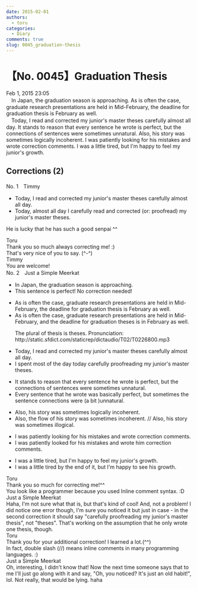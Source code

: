 ```yaml
---
date: 2015-02-01
authors:
  - toru
categories:
  - Diary
comments: true
slug: 0045_graduation-thesis
---
```


# 【No. 0045】Graduation Thesis
<div class="date">Feb 1, 2015 23:05</div>
<div id="post"><div id="body_show_ori">
　In Japan, the graduation season is approaching. As is often the case, graduate research presentations are held in Mid-February, the deadline for graduation thesis is February as well.<br/>　Today, I read and corrected my junior's master theses carefully almost all day. It stands to reason that every sentence he wrote is perfect, but the connections of sentences were sometimes unnatural. Also, his story was sometimes logically incoherent. I was patiently looking for his mistakes and wrote correction comments. I was a little tired, but I'm happy to feel my junior's growth.
</div></div>

<!-- more -->


## Corrections (2)
<div id="block"><div class="first_name"> No. 1　<span class="just_name">Timmy</span></div><div id="block2">
<ul class="correction_field">
<li class="incorrect">Today, I read and corrected my junior's master theses carefully almost all day.</li>
<li class="corrected correct">
Today, almost all day I carefully read and corrected (or: proofread) my junior's master theses.
</li>
</ul>
<p class="comment_small">
 He is lucky that he has such a good senpai ^^
</p>

</div><div class="name"><span class="just_name">Toru</span><br>
Thank you so much always correcting me! :)<br/>That's very nice of you to say. (^-^)
</div>
<div class="name"><span class="just_name">Timmy</span><br>
You are welcome!
</div>
</div>
<div id="block"><div class="first_name"> No. 2　<span class="just_name">Just a Simple Meerkat</span></div><div id="block2">
<ul class="correction_field">
<li class="incorrect">In Japan, the graduation season is approaching.</li>
<li class="corrected perfect">This sentence is perfect! No correction needed!</li>
</ul>
<ul class="correction_field">
<li class="incorrect">As is often the case, graduate research presentations are held in Mid-February, the deadline for graduation thesis is February as well.</li>
<li class="corrected correct">
As is often the case, graduate research presentations are held in Mid-February, <span class="f_blue">and </span>the deadline for graduation thes<span class="f_red">e</span>s is <span class="f_blue">in </span>February as well.
<p class="correction_comment">The plural of thesis is theses. Pronunciation: http://static.sfdict.com/staticrep/dictaudio/T02/T0226800.mp3</p>
</li>
</ul>
<ul class="correction_field">
<li class="incorrect">Today, I read and corrected my junior's master theses carefully almost all day.</li>
<li class="corrected correct">
<span class="f_blue">I spent most of the day</span> today <span class="f_blue">carefully proofreading</span> my junior's master theses.
</li>
</ul>
<ul class="correction_field">
<li class="incorrect">It stands to reason that every sentence he wrote is perfect, but the connections of sentences were sometimes unnatural.</li>
<li class="corrected correct">
<span class="f_blue">E</span>very sentence <span class="f_blue">that </span>he wrote <span class="f_blue">was</span> <span class="f_blue">basically </span>perfect, but <span class="f_blue">sometimes </span>the <span class="f_blue">sentence connections</span> were <span class="f_blue">(a bit )</span>unnatural.
</li>
</ul>
<ul class="correction_field">
<li class="incorrect">Also, his story was sometimes logically incoherent.</li>
<li class="corrected correct">
Also, <span class="f_blue">the flow of </span>his story was sometimes incoherent. // Also, his story was sometimes<span class="f_blue"> illogical</span>.
</li>
</ul>
<ul class="correction_field">
<li class="incorrect">I was patiently looking for his mistakes and wrote correction comments.</li>
<li class="corrected correct">
I <span class="sline"><span class="f_red">was </span></span>patiently look<span class="f_blue">ed</span> for his mistakes and wrote him correction comments.
</li>
</ul>
<ul class="correction_field">
<li class="incorrect">I was a little tired, but I'm happy to feel my junior's growth.</li>
<li class="corrected correct">
I was a little tired <span class="f_blue">by the end of it</span>, but I'm happy to<span class="f_blue"> see his</span> growth.
</li>
</ul>
</div><div class="name"><span class="just_name">Toru</span><br>
Thank you so much for correcting me!^^<br/>You look like a programmer because you used Inline comment syntax. :D
</div>
<div class="name"><span class="just_name">Just a Simple Meerkat</span><br>
Haha, I'm not sure what that is, but that's kind of cool! And, not a problem! I did notice one error though, I'm sure you noticed it but just in case - in the second correction it should say "carefully proofreading my junior's master thesis", not "theses". That's working on the assumption that he only wrote one thesis, though.
</div>
<div class="name"><span class="just_name">Toru</span><br>
Thank you for your additional correction! I learned a lot.(^^)<br/>In fact, double slash (//) means inline comments in many programming languages. :)
</div>
<div class="name"><span class="just_name">Just a Simple Meerkat</span><br>
Oh, interesting, I didn't know that! Now the next time someone says that to me I'll just go along with it and say, "Oh, you noticed? It's just an old habit!", lol. Not really, that would be lying. haha 
</div>
</div>
